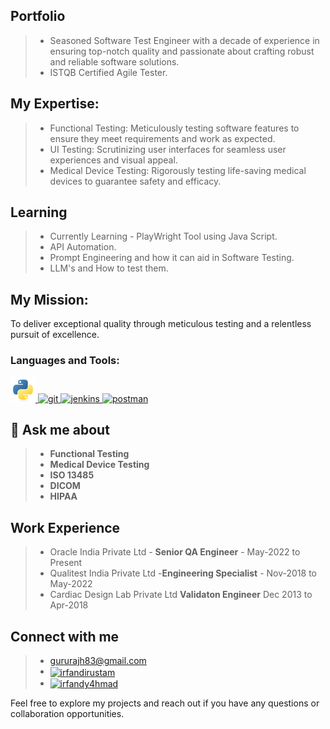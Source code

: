 ## Portfolio

> - Seasoned Software Test Engineer with a decade of experience in ensuring top-notch quality and passionate about crafting robust and reliable software solutions.
> - ISTQB Certified Agile Tester.

## My Expertise:

> - Functional Testing: Meticulously testing software features to ensure they meet requirements and work as expected.
> - UI Testing: Scrutinizing user interfaces for seamless user experiences and visual appeal.
> - Medical Device Testing: Rigorously testing life-saving medical devices to guarantee safety and efficacy.

## Learning
> - Currently Learning - PlayWright Tool using Java Script.
> - API Automation.
> - Prompt Engineering and how it can aid in Software Testing.
> - LLM's and How to test them.

## My Mission:

To deliver exceptional quality through meticulous testing and a relentless pursuit of excellence.

<h3 align="left">Languages and Tools:</h3>
<p align="left"> 
<a href="https://www.python.org" target="_blank" rel="noreferrer"> <img src="https://raw.githubusercontent.com/devicons/devicon/master/icons/python/python-original.svg" alt="python" width="40" height="40"/> </a>
<a href="https://git-scm.com/" target="_blank" rel="noreferrer"> <img src="https://www.vectorlogo.zone/logos/git-scm/git-scm-icon.svg" alt="git" width="40" height="40"/> </a> 
<a href="https://www.jenkins.io" target="_blank" rel="noreferrer"> <img src="https://www.vectorlogo.zone/logos/jenkins/jenkins-icon.svg" alt="jenkins" width="40" height="40"/> </a> 
<a href="https://postman.com" target="_blank" rel="noreferrer"> <img src="https://www.vectorlogo.zone/logos/getpostman/getpostman-icon.svg" alt="postman" width="40" height="40"/> </a> 
</p>

## 💬 Ask me about 

> - **Functional Testing**
> - **Medical Device Testing**
> - **ISO 13485**
> - **DICOM**
> - **HIPAA**

## Work Experience

> - Oracle India Private Ltd -   **Senior QA Engineer** - May-2022 to Present
> - Qualitest India Private Ltd -**Engineering Specialist** - Nov-2018 to May-2022
> - Cardiac Design Lab Private Ltd **Validaton Engineer** Dec 2013 to Apr-2018

## Connect with me

> - gururajh83@gmail.com
> - <a href="https://linkedin.com/in/gururajahegdev" target="blank"><img align="center" src="https://raw.githubusercontent.com/rahuldkjain/github-profile-readme-generator/master/src/images/icons/Social/linked-in-alt.svg" alt="irfandirustam" height="30" width="40" /></a>
> - <a href="https://www.leetcode.com/gururajh83" target="blank"><img align="center" src="https://raw.githubusercontent.com/rahuldkjain/github-profile-readme-generator/master/src/images/icons/Social/leet-code.svg" alt="irfandy4hmad" height="30" width="40" /></a>

Feel free to explore my projects and reach out if you have any questions or collaboration opportunities. 

